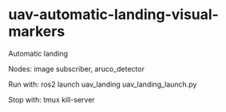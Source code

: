 # uav-automatic-landing-visual-markers
Automatic landing

Nodes: image subscriber, aruco_detector


Run with: ros2 launch uav_landing uav_landing_launch.py

Stop with: tmux kill-server
